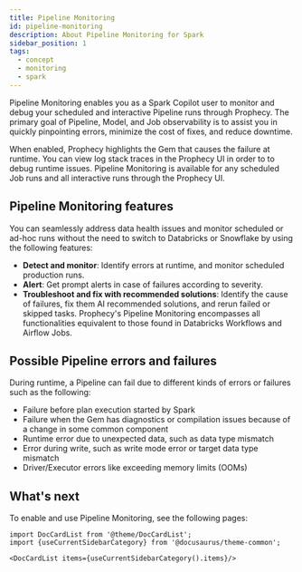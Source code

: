 ```yaml
---
title: Pipeline Monitoring
id: pipeline-monitoring
description: About Pipeline Monitoring for Spark
sidebar_position: 1
tags:
  - concept
  - monitoring
  - spark
---
```


Pipeline Monitoring enables you as a Spark Copilot user to monitor and debug your scheduled and interactive Pipeline runs through Prophecy. The primary goal of Pipeline, Model, and Job observability is to assist you in quickly pinpointing errors, minimize the cost of fixes, and reduce downtime.

When enabled, Prophecy highlights the Gem that causes the failure at runtime. You can view log stack traces in the Prophecy UI in order to to debug runtime issues. Pipeline Monitoring is available for any scheduled Job runs and all interactive runs through the Prophecy UI.

## Pipeline Monitoring features

You can seamlessly address data health issues and monitor scheduled or ad-hoc runs without the need to switch to Databricks or Snowflake by using the following features:

- **Detect and monitor**: Identify errors at runtime, and monitor scheduled production runs.
- **Alert**: Get prompt alerts in case of failures according to severity.
- **Troubleshoot and fix with recommended solutions**: Identify the cause of failures, fix them AI recommended solutions, and rerun failed or skipped tasks. Prophecy's Pipeline Monitoring encompasses all functionalities equivalent to those found in Databricks Workflows and Airflow Jobs.

## Possible Pipeline errors and failures

During runtime, a Pipeline can fail due to different kinds of errors or failures such as the following:

- Failure before plan execution started by Spark
- Failure when the Gem has diagnostics or compilation issues because of a change in some common component
- Runtime error due to unexpected data, such as data type mismatch
- Error during write, such as write mode error or target data type mismatch
- Driver/Executor errors like exceeding memory limits (OOMs)

## What's next

To enable and use Pipeline Monitoring, see the following pages:

```mdx-code-block
import DocCardList from '@theme/DocCardList';
import {useCurrentSidebarCategory} from '@docusaurus/theme-common';

<DocCardList items={useCurrentSidebarCategory().items}/>
```
